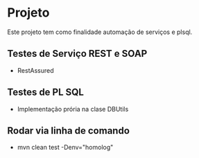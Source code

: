 # Projeto
Este projeto tem como finalidade automação de serviços e plsql.

## Testes de Serviço REST e SOAP
- RestAssured

## Testes de PL SQL
- Implementação prória na clase DBUtils

## Rodar via linha de comando
- mvn clean test -Denv="homolog"
